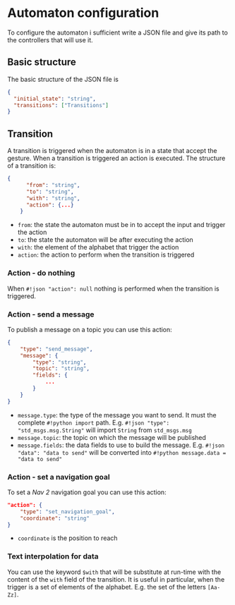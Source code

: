 # Automaton configuration
To configure the automaton i sufficient write a JSON file and give its path to the controllers that will use it.

## Basic structure
The basic structure of the JSON file is
```json
{
  "initial_state": "string",
  "transitions": ["Transitions"]
}
```

## Transition
A transition is triggered when the automaton is in a state that accept the gesture. When a transition is triggered an action is executed. The structure of a transition is:
```json
{
      "from": "string",
      "to": "string",
      "with": "string",
      "action": {...}
    }
```

- `from`: the state the automaton must be in to accept the input and trigger the action
- `to`: the state the automaton will be after executing the action
- `with`: the element of the alphabet that trigger the action
- `action`: the action to perform when the transition is triggered

### Action - do nothing
When `#!json "action": null` nothing is performed when the transition is triggered.

### Action - send a message
To publish a message on a topic you can use this action:
```json
{
    "type": "send_message",
    "message": {
        "type": "string",
        "topic": "string",
        "fields": {
            ...
        }
    }
}
```

- `message.type`: the type of the message you want to send. It must the complete `#!python import` path. E.g. `#!json "type": "std_msgs.msg.String"` will import `String` from `std_msgs.msg`
- `message.topic`: the topic on which the message will be published
- `message.fields`: the data fields to use to build the message. E.g. `#!json "data": "data to send"` will be converted into `#!python message.data = "data to send"`

### Action - set a navigation goal
To set a *Nav 2* navigation goal you can use this action:
```json
"action": {
    "type": "set_navigation_goal",
    "coordinate": "string"
}
```

- `coordinate` is the position to reach

### Text interpolation for data
You can use the keyword `$with` that will be substitute at run-time with the content of the `with` field of the transition. It is useful in particular, when the trigger is a set of elements of the alphabet. E.g. the set of the letters `[Aa-Zz]`.
